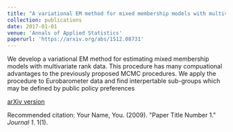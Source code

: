 ```yaml
---
title: "A variational EM method for mixed membership models with multivariate rank data: An analysis of public policy preferences"
collection: publications
date: 2017-01-01
venue: 'Annals of Applied Statistics'
paperurl: 'https://arxiv.org/abs/1512.08731'
---
```

We develop a variational EM method for estimating mixed membership models with multivariate rank data. This procedure has many compuational advantages to the previously proposed MCMC procedures. We apply the procedure to Eurobarometer data and find interpertable sub-groups which may be defined by public policy preferences

[arXiv version](https://arxiv.org/abs/1512.08731)

Recommended citation: Your Name, You. (2009). "Paper Title Number 1." <i>Journal 1</i>. 1(1).